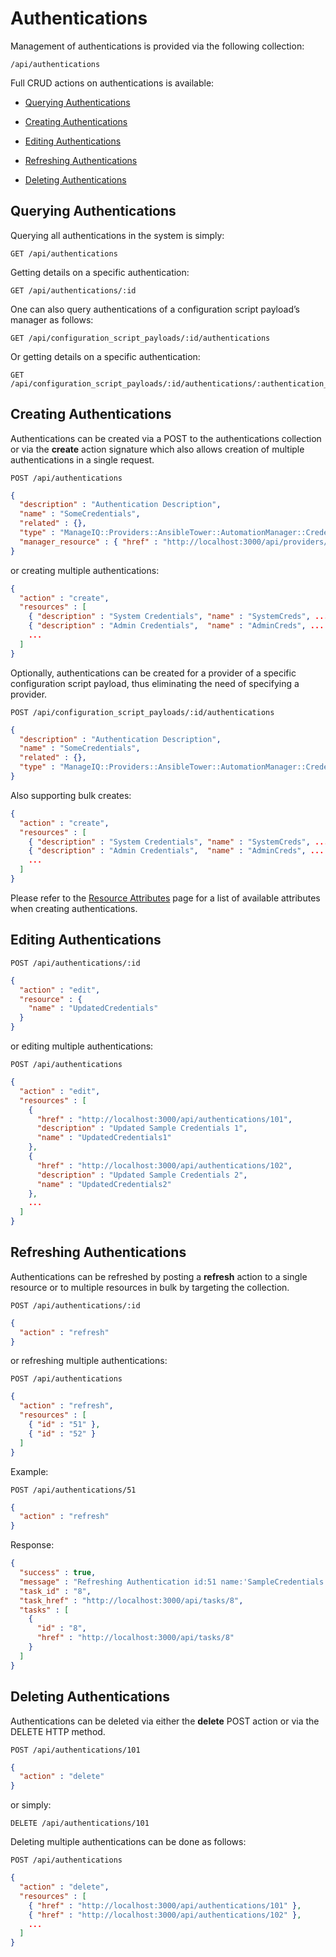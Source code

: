 # Authentications

Management of authentications is provided via the following collection:

``` data
/api/authentications
```

Full CRUD actions on authentications is available:

  - [Querying Authentications](#querying-authentications)

  - [Creating Authentications](#creating-authentications)

  - [Editing Authentications](#editing-authentications)

  - [Refreshing Authentications](#refreshing-authentications)

  - [Deleting Authentications](#deleting-authentications)

## Querying Authentications

Querying all authentications in the system is simply:

    GET /api/authentications

Getting details on a specific authentication:

    GET /api/authentications/:id

One can also query authentications of a configuration script payload’s
manager as follows:

    GET /api/configuration_script_payloads/:id/authentications

Or getting details on a specific authentication:

    GET /api/configuration_script_payloads/:id/authentications/:authentication_id

## Creating Authentications

Authentications can be created via a POST to the authentications
collection or via the **create** action signature which also allows
creation of multiple authentications in a single request.

    POST /api/authentications

``` json
{
  "description" : "Authentication Description",
  "name" : "SomeCredentials",
  "related" : {},
  "type" : "ManageIQ::Providers::AnsibleTower::AutomationManager::Credential",
  "manager_resource" : { "href" : "http://localhost:3000/api/providers/7" }
}
```

or creating multiple authentications:

``` json
{
  "action" : "create",
  "resources" : [
    { "description" : "System Credentials", "name" : "SystemCreds", ... },
    { "description" : "Admin Credentials",  "name" : "AdminCreds", ... },
    ...
  ]
}
```

Optionally, authentications can be created for a provider of a specific
configuration script payload, thus eliminating the need of specifying a
provider.

    POST /api/configuration_script_payloads/:id/authentications

``` json
{
  "description" : "Authentication Description",
  "name" : "SomeCredentials",
  "related" : {},
  "type" : "ManageIQ::Providers::AnsibleTower::AutomationManager::Credential"
}
```

Also supporting bulk creates:

``` json
{
  "action" : "create",
  "resources" : [
    { "description" : "System Credentials", "name" : "SystemCreds", ... },
    { "description" : "Admin Credentials",  "name" : "AdminCreds", ... },
    ...
  ]
}
```

<div class="note">

Please refer to the [Resource
Attributes](../appendices/resource_attributes.html#authentications) page
for a list of available attributes when creating authentications.

</div>

## Editing Authentications

    POST /api/authentications/:id

``` json
{
  "action" : "edit",
  "resource" : {
    "name" : "UpdatedCredentials"
  }
}
```

or editing multiple authentications:

    POST /api/authentications

``` json
{
  "action" : "edit",
  "resources" : [
    {
      "href" : "http://localhost:3000/api/authentications/101",
      "description" : "Updated Sample Credentials 1",
      "name" : "UpdatedCredentials1"
    },
    {
      "href" : "http://localhost:3000/api/authentications/102",
      "description" : "Updated Sample Credentials 2",
      "name" : "UpdatedCredentials2"
    },
    ...
  ]
}
```

## Refreshing Authentications

Authentications can be refreshed by posting a **refresh** action to a
single resource or to multiple resources in bulk by targeting the
collection.

    POST /api/authentications/:id

``` json
{
  "action" : "refresh"
}
```

or refreshing multiple authentications:

    POST /api/authentications

``` json
{
  "action" : "refresh",
  "resources" : [
    { "id" : "51" },
    { "id" : "52" }
  ]
}
```

Example:

    POST /api/authentications/51

``` json
{
  "action" : "refresh"
}
```

Response:

``` json
{
  "success" : true,
  "message" : "Refreshing Authentication id:51 name:'SampleCredentials'",
  "task_id" : "8",
  "task_href" : "http://localhost:3000/api/tasks/8",
  "tasks" : [
    {
      "id" : "8",
      "href" : "http://localhost:3000/api/tasks/8"
    }
  ]
}
```

## Deleting Authentications

Authentications can be deleted via either the **delete** POST action or
via the DELETE HTTP method.

    POST /api/authentications/101

``` json
{
  "action" : "delete"
}
```

or simply:

    DELETE /api/authentications/101

Deleting multiple authentications can be done as follows:

    POST /api/authentications

``` json
{
  "action" : "delete",
  "resources" : [
    { "href" : "http://localhost:3000/api/authentications/101" },
    { "href" : "http://localhost:3000/api/authentications/102" },
    ...
  ]
}
```

